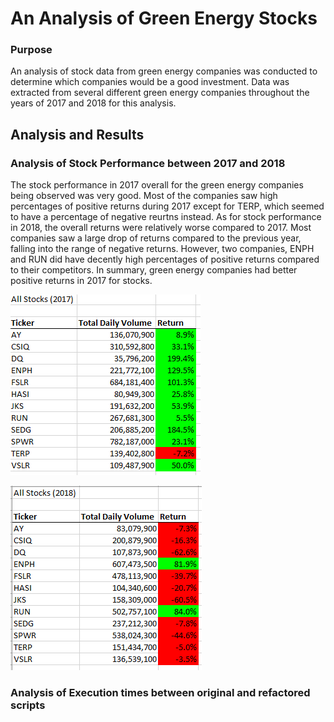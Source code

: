 # An Analysis of Green Energy Stocks

### Purpose
An analysis of stock data from green energy companies was conducted to determine which companies would be a good investment. Data was extracted from several different green energy companies throughout the years of 2017 and 2018 for this analysis.


## Analysis and Results

### Analysis of Stock Performance between 2017 and 2018
The stock performance in 2017 overall for the green energy companies being observed was very good. Most of the companies saw high percentages of positive returns during 2017 except for TERP, which seemed to have a percentage of negative reurtns instead. As for stock performance in 2018, the overall returns were relatively worse compared to 2017. Most companies saw a large drop of returns compared to the previous year, falling into the range of negative returns. However, two companies, ENPH and RUN did have decently high percentages of positive returns compared to their competitors. In summary, green energy companies had better positive returns in 2017 for stocks.

![Stocks_Analysis_2017](Stocks_Analysis_2017.png)

![Stocks_Analysis_2018](Stocks_Analysis_2018.png)

### Analysis of Execution times between original and refactored scripts
